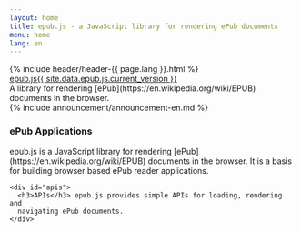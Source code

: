 ```yaml
---
layout: home
title: epub.js - a JavaScript library for rendering ePub documents
menu: home
lang: en
---
```

<section id="home-content">
  {% include header/header-{{ page.lang }}.html %}
  <div id="overlay"></div>
  <div id="homepage-leftpane" class="pane">
    <section id="description">
        <div class="express"><a href="/">epub.js</a><a href="{{ page.lang }}/changelog/4x.html#{{ site.data.epub.js.current_version }}" id="epub.js-version">{{ site.data.epub.js.current_version }}</a></div>
        <span class="description">A library for rendering [ePub](https://en.wikipedia.org/wiki/EPUB) documents in the browser.
    </section>
  </div>
</section>
<section id="announcements">
  {% include announcement/announcement-en.md %}
</section>

<section id="intro">

  <div id="boxes" class="clearfix">
    <div id="web-applications">
      <h3>ePub Applications</h3> epub.js is a JavaScript library for
      rendering [ePub](https://en.wikipedia.org/wiki/EPUB) documents
      in the browser. It is a basis for building browser based ePub
      reader applications.
    </div>

    <div id="apis">
      <h3>APIs</h3> epub.js provides simple APIs for loading, rendering and
      navigating ePub documents.
    </div>

  </div>

</section>
